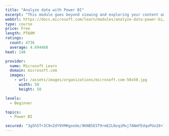 ```yaml
---
title: "Analyze data with Power BI"
excerpt: "This module goes beyond viewing and exploring your content and explains how to interact with it by working with reports and dashboards to uncover and share new business insights."
webUrl: https://docs.microsoft.com/learn/modules/analyze-data-power-bi/
type: course
price: Free
length: PT60M
ratings:
  count: 4736
  average: 4.694468
heat: 148

provider:
  name: Microsoft Learn
  domain: microsoft.com
  images:
    - url: /assets/images/organizations/microsoft.com-50x50.jpg
      width: 50
      height: 50

levels:
  - Beginner

topics:
  - Power BI

secured: "3g5h5T+3C9nZdY9VMHgooUe/9KNB5E5T9rmE2LNzqiMxj7ANmFEdqoPUo28+lo4c2Og81PmrGOQEGoDnrVYgyh0ZmHkjHXAPlFAYKspBDgjbd5UWE6BQmJKeVCIS1IK395qzk2MN47j4Bf92r5nzWVee+QJYwoFr6cCwBHnG/4XZb+hfLos/6MWSmM8YUPRM+bi60ryGC8QNoBuch6u1Vp5iTSxa8gnvpxZ+EZKxUBn6R0ltNXtmNvCP3SiJt7Mr5z+0EkpoNe3bCrQwZ6XqTSykshmK/sOmpPMxdvX7nr2lr7x5EUQoeY2JLZ1sB+EInOGxMflttUXDlHOxCaJWyd4CMRCVUvAzvlN4jNh5uippVtaejquQN8Pz3ny0LgFb8wGqalL3pyd5wmNVAhzKXg==;s3Qmk3PZM0yQSbIFGJ0DTA=="
---
```


